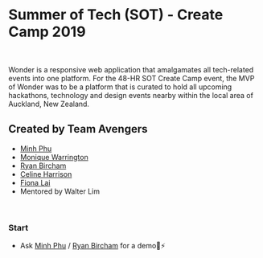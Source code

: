 # Summer of Tech (SOT) - Create Camp 2019
 <br />
 
Wonder is a responsive web application that amalgamates all tech-related events into one platform.
For the 48-HR SOT Create Camp event, the MVP of Wonder was to be a platform that is curated to hold all upcoming hackathons, technology and design events nearby within the local area of Auckland, New Zealand.

## Created by Team Avengers
- [Minh Phu](https://github.com/MinhPhu0304)
- [Monique Warrington](https://github.com/MoniqueWarrington)
- [Ryan Bircham](https://github.com/Duvvvy)
- [Celine Harrison](https://github.com/celinekate123)
- [Fiona Lai](https://github.com/fiona-lai)
- Mentored by Walter Lim

<br />

### Start
- Ask [Minh Phu](https://github.com/MinhPhu0304) / [Ryan Bircham](https://github.com/Duvvvy) for a demo:zany_face::zap:
